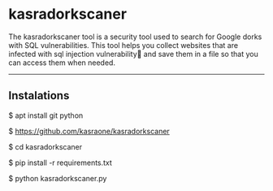 # kasradorkscaner
The kasradorkscaner tool is a security tool used to search for Google dorks with SQL vulnerabilities. This tool helps you collect websites that are infected with sql injection vulnerability💉 and save them in a file so that you can access them when needed.




------------------------------------------------------------------------------------------------------------------------------------------------------------------------------------


## Instalations

$ apt install git python


$ https://github.com/kasraone/kasradorkscaner


$ cd kasradorkscaner


$ pip install -r requirements.txt


$ python kasradorkscaner.py

